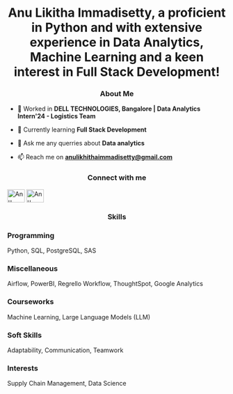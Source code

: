 <h1 align="center">Anu Likitha Immadisetty, a proficient in Python and with extensive experience in Data Analytics, Machine Learning and a keen interest in Full Stack Development!</h1>

<h3 align="center">About Me</h3>

- 🔭 Worked in **DELL TECHNOLOGIES, Bangalore | Data Analytics Intern'24 - Logistics Team**

- 🌱 Currently learning **Full Stack Development**

- 💬 Ask me any querries about **Data analytics**

- 📫 Reach me on **anulikhithaimmadisetty@gmail.com**

<h3 align="center">Connect with me</h3>
<p align="left">
<a href="https://www.linkedin.com/in/anulikitha-immadisetty/" target="blank"><img align="center" src="https://raw.githubusercontent.com/rahuldkjain/github-profile-readme-generator/master/src/images/icons/Social/linked-in-alt.svg" alt="Anu Likitha Immadisetty" height="30" width="40" /></a>
<a href="https://github.com/anulikitha-immadisetty" target="blank"><img align="center" src="https://raw.githubusercontent.com/rahuldkjain/github-profile-readme-generator/master/src/images/icons/Social/github.svg" alt="Anu Likitha Immadisetty" height="30" width="40" /></a>
</p>

<h3 align="center">Skills</h3>

<h3 align="left">Programming</h3>
<p align="left"> 
  Python, SQL, PostgreSQL, SAS
</p>

<h3 align="left">Miscellaneous</h3>
<p align="left"> 
  Airflow, PowerBI, Regrello Workflow, ThoughtSpot, Google Analytics
</p>

<h3 align="left">Courseworks</h3>
<p align="left"> 
  Machine Learning, Large Language Models (LLM)
</p>

<h3 align="left">Soft Skills</h3>
<p align="left"> 
  Adaptability, Communication, Teamwork
</p>

<h3 align="left">Interests</h3>
<p align="left"> 
  Supply Chain Management, Data Science
</p>

